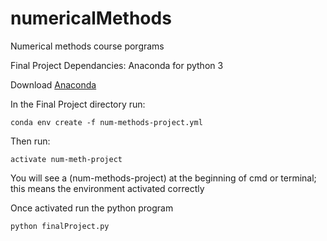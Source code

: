 # numericalMethods
Numerical methods course porgrams

Final Project Dependancies: Anaconda for python 3

Download [Anaconda](https://www.anaconda.com/download/)

In the Final Project directory run:
```
conda env create -f num-methods-project.yml
```

Then run: 
```
activate num-meth-project
```

You will see a (num-methods-project) at the beginning of cmd or terminal; this means the environment activated correctly


Once activated run the python program
```
python finalProject.py
```

